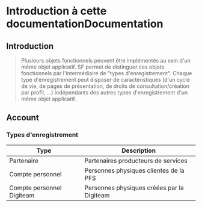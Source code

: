 # Introduction à cette documentationDocumentation

## Introduction

> Plusieurs objets fonctionnels peuvent être implémentés au sein d'un même objet applicatif. SF permet de distinguer ces objets fonctionnels par l'intermédiaire de "types d'enregistrement". Chaque type d'enregistrement peut disposer de caractéristiques (d'un cycle de vie, de pages de présentation, de droits de consultation/création par profil, ...) indépendants des autres types d'enregistrement d'un même objet applicatif.

## Account

### Types d'enregistrement

|Type| Description |
|--|--|
| Partenaire | Partenaires producteurs de services |
| Compte personnel | Personnes physiques clientes de la PFS |
| Compte personnel Digiteam | Personnes physiques créées par la Digiteam |


<!--stackedit_data:
eyJoaXN0b3J5IjpbMTY0NTAxMDc3NV19
-->